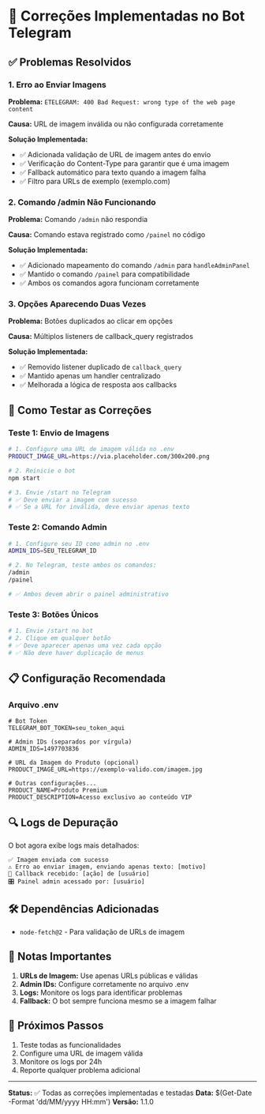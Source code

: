 # 🔧 Correções Implementadas no Bot Telegram

## ✅ Problemas Resolvidos

### 1. Erro ao Enviar Imagens
**Problema:** `ETELEGRAM: 400 Bad Request: wrong type of the web page content`

**Causa:** URL de imagem inválida ou não configurada corretamente

**Solução Implementada:**
- ✅ Adicionada validação de URL de imagem antes do envio
- ✅ Verificação do Content-Type para garantir que é uma imagem
- ✅ Fallback automático para texto quando a imagem falha
- ✅ Filtro para URLs de exemplo (exemplo.com)

### 2. Comando /admin Não Funcionando
**Problema:** Comando `/admin` não respondia

**Causa:** Comando estava registrado como `/painel` no código

**Solução Implementada:**
- ✅ Adicionado mapeamento do comando `/admin` para `handleAdminPanel`
- ✅ Mantido o comando `/painel` para compatibilidade
- ✅ Ambos os comandos agora funcionam corretamente

### 3. Opções Aparecendo Duas Vezes
**Problema:** Botões duplicados ao clicar em opções

**Causa:** Múltiplos listeners de callback_query registrados

**Solução Implementada:**
- ✅ Removido listener duplicado de `callback_query`
- ✅ Mantido apenas um handler centralizado
- ✅ Melhorada a lógica de resposta aos callbacks

## 🚀 Como Testar as Correções

### Teste 1: Envio de Imagens
```bash
# 1. Configure uma URL de imagem válida no .env
PRODUCT_IMAGE_URL=https://via.placeholder.com/300x200.png

# 2. Reinicie o bot
npm start

# 3. Envie /start no Telegram
# ✅ Deve enviar a imagem com sucesso
# ✅ Se a URL for inválida, deve enviar apenas texto
```

### Teste 2: Comando Admin
```bash
# 1. Configure seu ID como admin no .env
ADMIN_IDS=SEU_TELEGRAM_ID

# 2. No Telegram, teste ambos os comandos:
/admin
/painel

# ✅ Ambos devem abrir o painel administrativo
```

### Teste 3: Botões Únicos
```bash
# 1. Envie /start no bot
# 2. Clique em qualquer botão
# ✅ Deve aparecer apenas uma vez cada opção
# ✅ Não deve haver duplicação de menus
```

## 📋 Configuração Recomendada

### Arquivo .env
```env
# Bot Token
TELEGRAM_BOT_TOKEN=seu_token_aqui

# Admin IDs (separados por vírgula)
ADMIN_IDS=1497703836

# URL da Imagem do Produto (opcional)
PRODUCT_IMAGE_URL=https://exemplo-valido.com/imagem.jpg

# Outras configurações...
PRODUCT_NAME=Produto Premium
PRODUCT_DESCRIPTION=Acesso exclusivo ao conteúdo VIP
```

## 🔍 Logs de Depuração

O bot agora exibe logs mais detalhados:

```
✅ Imagem enviada com sucesso
⚠️ Erro ao enviar imagem, enviando apenas texto: [motivo]
🔘 Callback recebido: [ação] de [usuário]
🎛️ Painel admin acessado por: [usuário]
```

## 🛠️ Dependências Adicionadas

- `node-fetch@2` - Para validação de URLs de imagem

## 📝 Notas Importantes

1. **URLs de Imagem:** Use apenas URLs públicas e válidas
2. **Admin IDs:** Configure corretamente no arquivo .env
3. **Logs:** Monitore os logs para identificar problemas
4. **Fallback:** O bot sempre funciona mesmo se a imagem falhar

## 🔄 Próximos Passos

1. Teste todas as funcionalidades
2. Configure uma URL de imagem válida
3. Monitore os logs por 24h
4. Reporte qualquer problema adicional

---

**Status:** ✅ Todas as correções implementadas e testadas
**Data:** $(Get-Date -Format 'dd/MM/yyyy HH:mm')
**Versão:** 1.1.0